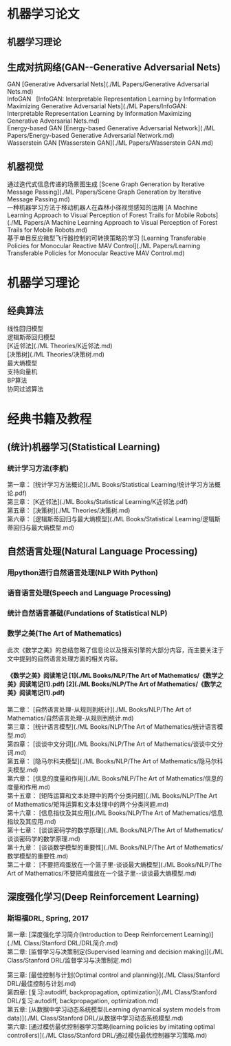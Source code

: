 # 机器学习论文
## 机器学习理论
## 生成对抗网络(GAN--Generative Adversarial Nets)
GAN   [Generative Adversarial Nets](./ML Papers/Generative Adversarial Nets.md)    
InfoGAN   [InfoGAN: Interpretable Representation Learning by Information Maximizing Generative Adversarial Nets](./ML Papers/InfoGAN: Interpretable Representation Learning by Information Maximizing Generative Adversarial Nets.md)    
Energy-based GAN   [Energy-based Generative Adversarial Network](./ML Papers/Energy-based Generative Adversarial Network.md)     
Wasserstein GAN    [Wasserstein GAN](./ML Papers/Wasserstein GAN.md)   
## 机器视觉
通过迭代式信息传递的场景图生成  [Scene Graph Generation by Iterative Message Passing](./ML Papers/Scene Graph Generation by Iterative Message Passing.md)         
一种机器学习方法于移动机器人在森林小径视觉感知的运用  [A Machine Learning Approach to Visual Perception of Forest Trails for Mobile Robots](./ML Papers/A Machine Learning Approach to Visual Perception of Forest Trails for Mobile Robots.md)        
基于单目反应微型飞行器控制的可转换策略的学习  [Learning Transferable Policies for Monocular Reactive MAV Control](./ML Papers/Learning Transferable Policies for Monocular Reactive MAV Control.md)  
# 机器学习理论
## 经典算法
线性回归模型    
逻辑斯蒂回归模型    
[K近邻法](./ML Theories/K近邻法.md)    
[决策树](./ML Theories/决策树.md)    
最大熵模型    
支持向量机    
BP算法    
协同过滤算法    
### 
# 经典书籍及教程
## (统计)机器学习(Statistical Learning)
### 统计学习方法(李航)
第一章： [统计学习方法概论](./ML Books/Statistical Learning/统计学习方法概论.pdf)  
第三章： [K近邻法](./ML Books/Statistical Learning/K近邻法.pdf)  
第五章： [决策树](./ML Theories/决策树.md)  
第六章： [逻辑斯蒂回归与最大熵模型](./ML Books/Statistical Learning/逻辑斯蒂回归与最大熵模型.md)  
## 自然语言处理(Natural Language Processing)
### 用python进行自然语言处理(NLP With Python)
### 语音语言处理(Speech and Language Processing)
### 统计自然语言基础(Fundations of Statistical NLP)
### 数学之美(The Art of Mathematics)
此次《数学之美》的总结忽略了信息论以及搜索引擎的大部分内容，而主要关注于文中提到的自然语言处理方面的相关内容。

#### **《数学之美》阅读笔记**     [1](./ML Books/NLP/The Art of Mathematics/《数学之美》阅读笔记(1).pdf)     [2](./ML Books/NLP/The Art of Mathematics/《数学之美》阅读笔记(1).pdf)

第二章： [自然语言处理-从规则到统计](./ML Books/NLP/The Art of Mathematics/自然语言处理-从规则到统计.md)  
第三章： [统计语言模型](./ML Books/NLP/The Art of Mathematics/统计语言模型.md)  
第四章： [谈谈中文分词](./ML Books/NLP/The Art of Mathematics/谈谈中文分词.md)  
第五章： [隐马尔科夫模型](./ML Books/NLP/The Art of Mathematics/隐马尔科夫模型.md)  
第六章： [信息的度量和作用](./ML Books/NLP/The Art of Mathematics/信息的度量和作用.md)  
第十五章： [矩阵运算和文本处理中的两个分类问题](./ML Books/NLP/The Art of Mathematics/矩阵运算和文本处理中的两个分类问题.md)  
第十六章： [信息指纹及其应用](./ML Books/NLP/The Art of Mathematics/信息指纹及其应用.md)  
第十七章： [谈谈密码学的数学原理](./ML Books/NLP/The Art of Mathematics/谈谈密码学的数学原理.md)  
第十九章： [谈谈数学模型的重要性](./ML Books/NLP/The Art of Mathematics/数学模型的重要性.md)  
第二十章： [不要把鸡蛋放在一个篮子里-谈谈最大熵模型](./ML Books/NLP/The Art of Mathematics/不要把鸡蛋放在一个篮子里--谈谈最大熵模型.md)  


## 深度强化学习(Deep Reinforcement Learning)
### 斯坦福DRL, Spring, 2017
第一章: [深度强化学习简介(Introduction to Deep Reinforcement Learning)](./ML Class/Stanford DRL/DRL简介.md)    
第二章: [监督学习与决策制定(Supervised learning and decision making)](./ML Class/Stanford DRL/监督学习与决策制定.md)   


第三章: [最佳控制与计划(Optimal control and planning)](./ML Class/Stanford DRL/最佳控制与计划.md)                     
第四章: [复习:autodiff, backpropagation, optimization](./ML Class/Stanford DRL/复习:autodiff, backpropagation, optimization.md)      
第五章: [从数据中学习动态系统模型(Learning dynamical system models from data)](./ML Class/Stanford DRL/从数据中学习动态系统模型.md)    
第六章: [通过模仿最优控制器学习策略(learning policies by imitating optimal controllers)](./ML Class/Stanford DRL/通过模仿最优控制器学习策略.md)    


 
